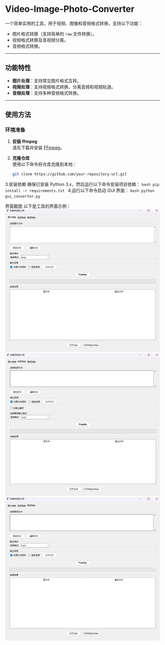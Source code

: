 # Video-Image-Photo-Converter

一个简单实用的工具，用于视频、图像和音频格式转换，支持以下功能：
- 图片格式转换（支持简单的 `raw` 文件转换）。
- 视频格式转换及音视频分离。
- 音频格式转换。

---

## 功能特性
- **图片处理**：支持常见图片格式互转。
- **视频处理**：支持视频格式转换，分离音频和视频轨道。
- **音频处理**：支持多种音频格式转换。

---

## 使用方法

### 环境准备
1. **安装 ffmpeg**  
   请先下载并安装 [FFmpeg](https://ffmpeg.org/download.html)。

2. **克隆仓库**  
   使用以下命令将仓库克隆到本地：
   ```bash
   git clone https://github.com/your-repository-url.git
   ```
3.安装依赖
确保已安装 Python 3.x，然后运行以下命令安装项目依赖：
    ```bash
    pip install -r requirements.txt
    ```
4.运行以下命令启动 GUI 界面：
    ```bash
    python gui_converter.py
    ```

界面截图
以下是工具的界面示例：
<img src="img/1.png" alt="界面截图1" width="600"> <img src="img/2.png" alt="界面截图2" width="600"> <img src="img/3.png" alt="界面截图3" width="600">
